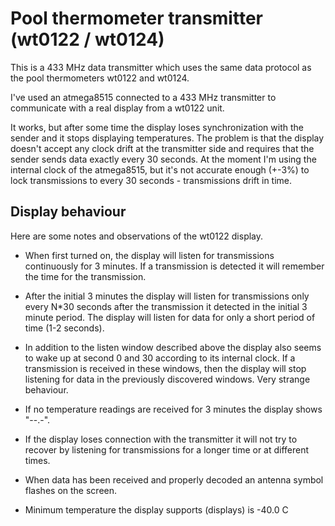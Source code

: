 # Pool thermometer transmitter (wt0122 / wt0124)

This is a 433 MHz data transmitter which uses the same data protocol
as the pool thermometers wt0122 and wt0124.

I've used an atmega8515 connected to a 433 MHz transmitter to
communicate with a real display from a wt0122 unit.

It works, but after some time the display loses synchronization with
the sender and it stops displaying temperatures. The problem is that
the display doesn't accept any clock drift at the transmitter side and
requires that the sender sends data exactly every 30 seconds. At the
moment I'm using the internal clock of the atmega8515, but it's not
accurate enough (+-3%) to lock transmissions to every 30 seconds -
transmissions drift in time.

## Display behaviour

Here are some notes and observations of the wt0122 display.

* When first turned on, the display will listen for transmissions
  continuously for 3 minutes. If a transmission is detected it will
  remember the time for the transmission.

* After the initial 3 minutes the display will listen for
  transmissions only every N*30 seconds after the transmission it
  detected in the initial 3 minute period. The display will listen for
  data for only a short period of time (1-2 seconds).

* In addition to the listen window described above the display also
  seems to wake up at second 0 and 30 according to its internal
  clock. If a transmission is received in these windows, then the
  display will stop listening for data in the previously discovered
  windows. Very strange behaviour.

* If no temperature readings are received for 3 minutes the display
  shows "--.-".

* If the display loses connection with the transmitter it will not try
  to recover by listening for transmissions for a longer time or at
  different times.

* When data has been received and properly decoded an antenna symbol
  flashes on the screen.

* Minimum temperature the display supports (displays) is -40.0 C
